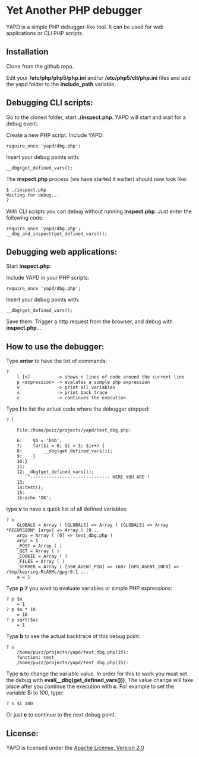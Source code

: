 Yet Another PHP debugger
========================

YAPD is a simple PHP debugger-like tool. It can be used for web applications or CLI PHP scripts.

Installation
------------

Clone from the github repo. 

Edit your **/etc/php/php5/php.ini** and/or **/etc/php5/cli/php.ini** files and add the yapd folder to the **include_path** variable.

Debugging CLI scripts:
----------------------

Go to the cloned folder, start **./inspect.php**. YAPD will start and wait for a debug event.

Create a new PHP script. Include YAPD:

    require_once 'yapd/dbg.php';

Insert your debug points with:

    __dbg(get_defined_vars();

The **inspect.php** process (we have started it earlier) should now look like:

    $ ./inspect.php 
    Waiting for debug...
    ? 

With CLI scripts you can debug without running **inspect.php**. Just enter the following code:

    require_once 'yapd/dbg.php';
    __dbg_and_inspect(get_defined_vars());

Debugging web applications:
---------------------------

Start **inspect.php**.

Include YAPD in your PHP scripts:

    require_once 'yapd/dbg.php';

Insert your debug points with:

    __dbg(get_defined_vars();

Save them. Trigger a http request from the browser, and debug with **inspect.php**...

How to use the debugger:
------------------------

Type **enter** to have the list of commands:

    ? 
        l [n]          -> shows n lines of code around the current line
        p <expression> -> evalates a simple php expression
        v              -> print all variables
        s              -> print back trace
        c              -> continues the execution

Type **l** to list the actual code where the debugger stopped:

    ? l

        File:/home/puzz/projects/yapd/test_dbg.php:

        6:    $b = 'bbb';
        7:    for($i = 0; $i < 3; $i++) {
        8:        __dbg(get_defined_vars());
        9:    }
        10:}
        11:
        12:__dbg(get_defined_vars());
            ^------------------------------ HERE YOU ARE !
        13:
        14:test();
        15:
        16:echo 'OK';

type **v** to have a quick list of all defined variables:

    ? v
        GLOBALS = Array ( [GLOBALS] => Array ( [GLOBALS] => Array *RECURSION* [argv] => Array ( [0...
        argv = Array ( [0] => test_dbg.php ) 
        argc = 1
        _POST = Array ( ) 
        _GET = Array ( ) 
        _COOKIE = Array ( ) 
        _FILES = Array ( ) 
        _SERVER = Array ( [SSH_AGENT_PID] => 1687 [GPG_AGENT_INFO] => /tmp/keyring-RiA5Mc/gpg:0:1 ...
        a = 1

Type **p** if you want to evaluate variables or simple PHP expressions:

    ? p $a
        = 1
    ? p $a * 10
        = 10
    ? p sqrt($a)
        = 1

Type **b** to see the actual backtrace of this debug point:

    ? s
        /home/puzz/projects/yapd/test_dbg.php(15):
        function: test
        /home/puzz/projects/yapd/test_dbg.php(15):

Type **s** to change the variable value. In order for this to work you must set the debug with **eval(__dbg(get_defined_vars()))**. The value change will take place after you continue the execution with **c**. For example to set the variable $i to 100, type:

    ? s $i 100

Or just **c** to continue to the next debug point.

License:
--------

YAPD is licensed under the [Apache License, Version 2.0](http://www.apache.org/licenses/LICENSE-2.0)

